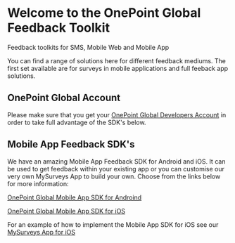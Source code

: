 # Welcome to the OnePoint Global Feedback Toolkit
Feedback toolkits for SMS, Mobile Web and Mobile App

You can find a range of solutions here for different feedback mediums. The first set available are for surveys in mobile applications and full feeback app solutions.

## OnePoint Global Account
Please make sure that you get your [OnePoint Global Developers Account](http://www.onepointglobal.com/MobileSurveys/SurveyPlatform/createGlobalAccount) in order to take full advantage of the SDK's below.

## Mobile App Feedback SDK's

We have an amazing Mobile App Feedback SDK for Android and iOS. It can be used to get feedback within your existing app or you can customise our very own MySurveys App to build your own. Choose from the links below for more information:

[OnePoint Global Mobile App SDK for Androind](http://github.com/OnePointGlobal/OnePoint-Global-Mobile-App-SDK-Android)

[OnePoint Global Mobile App SDK for iOS](http://github.com/OnePointGlobal/OnePoint-Global-Mobile-App-SDK-ios)

For an example of how to implement the Mobile App SDK for iOS see our [MySurveys App for iOS](http://github.com/OnePointGlobal/OnePoint-Global-MySurveys-App-iOS)
